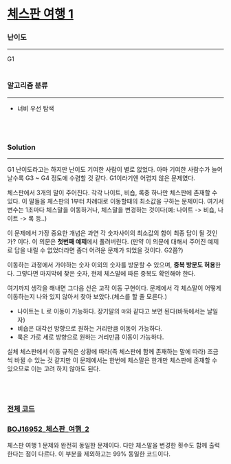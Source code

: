 # [체스판 여행 1](https://www.acmicpc.net/problem/16959)

### 난이도

***
G1
<br><br>

### 알고리즘 분류

***

* 너비 우선 탐색

<br><br>

### Solution

***

G1 난이도라고는 하지만 난이도 기여한 사람이 별로 없었다. 아마 기여한 사람수가 늘어날수록 G3 ~ G4 정도에 수렴할 것 같다. G1이라기엔 어렵지 않은 문제였다.

체스판에서 3개의 말이 주어진다. 각각 나이트, 비숍, 록중 하나만 체스판에 존재할 수 있다. 이 말들을 체스판의 1부터 차례대로 이동할때의 최소값을 구하는 문제이다. 여기서 변수는 1초마다 체스말을 이동하거나,
체스말을 변경하는 것이다(예: 나이트 -> 비숍, 나이트 -> 록 등..)

이 문제에서 가장 중요한 개념은 과연 각 숫자사이의 최소값의 합이 최종 답이 될 것인가? 이다. 이 의문은 **첫번째 예제**에서 풀려버린다. (만약 이 의문에 대해서 주어진 예제로 답을 내릴 수 없었더라면 좀더
어려운 문제가 되었을 것이다. G2쯤?)

이동하는 과정에서 가야하는 숫자 이외의 숫자를 방문할 수 있으며, **중복 방문도 허용**한다. 그렇다면 마지막에 찾은 숫자, 현제 체스말에 따른 중복도 확인해야 한다.

여기까지 생각을 해내면 그다음 산은 고작 이동 구현이다. 문제에서 각 체스말이 어떻게 이동하는지 나와 있지 않아서 찾아 보았다.(체스를 할 줄 모른다.)

* 나이트는 L 로 이동이 가능하다. 장기말의 `마`와 같다고 보면 된다(바둑에서는 날일자)
* 비숍은 대각선 방향으로 원하는 거리만큼 이동이 가능하다.
* 룩은 가로 세로 방향으로 원하는 거리만큼 이동이 가능하다.

실체 체스판에서 이동 규칙은 상황에 따라(즉 체스판에 함께 존재하는 말에 따라) 조금씩 바뀔 수 있는 것 같지만 이 문제에서는 한번에 체스말은 한개만 체스판에 존재할 수 있으므로 이는 고려 하지 않아도 된다.

<br><br>

### [전체 코드](https://github.com/Jungmin-Seo0527/CodingTest/blob/main/src/dfs_bfs/BOJ16959_체스판_여행_1.java)

### [BOJ16952_체스판_여행_2](https://github.com/Jungmin-Seo0527/CodingTest/blob/main/src/dfs_bfs/BOJ16952_체스판_여행_2.java)

체스판 여행 1 문제와 완전히 동일한 문제이다. 다만 체스말을 변경한 횟수도 함께 출력한다는 점이 다르다. 이 부분을 제외하고는 99% 동일한 코드이다.
